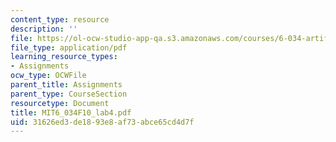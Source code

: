 ```yaml
---
content_type: resource
description: ''
file: https://ol-ocw-studio-app-qa.s3.amazonaws.com/courses/6-034-artificial-intelligence-fall-2010/31626ed3de1893e8af73abce65cd4d7f_MIT6_034F10_lab4.pdf
file_type: application/pdf
learning_resource_types:
- Assignments
ocw_type: OCWFile
parent_title: Assignments
parent_type: CourseSection
resourcetype: Document
title: MIT6_034F10_lab4.pdf
uid: 31626ed3-de18-93e8-af73-abce65cd4d7f
---
```

